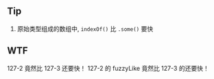 ## Tip

1. 原始类型组成的数组中, `indexOf()` 比 `.some()` 要快

## WTF

127-2 竟然比 127-3 还要快！
127-2 的 fuzzyLike 竟然比 127-3 的还要快！
